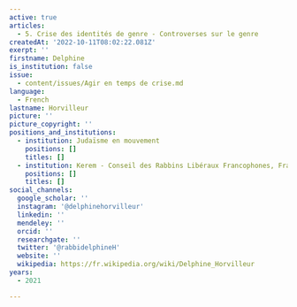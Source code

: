 ```yaml
---
active: true
articles:
  - 5. Crise des identités de genre - Controverses sur le genre
createdAt: '2022-10-11T08:02:22.081Z'
exerpt: ''
firstname: Delphine
is_institution: false
issue:
  - content/issues/Agir en temps de crise.md
language:
  - French
lastname: Horvilleur
picture: ''
picture_copyright: ''
positions_and_institutions:
  - institution: Judaïsme en mouvement
    positions: []
    titles: []
  - institution: Kerem - Conseil des Rabbins Libéraux Francophones, France
    positions: []
    titles: []
social_channels:
  google_scholar: ''
  instagram: '@delphinehorvilleur'
  linkedin: ''
  mendeley: ''
  orcid: ''
  researchgate: ''
  twitter: '@rabbidelphineH'
  website: ''
  wikipedia: https://fr.wikipedia.org/wiki/Delphine_Horvilleur
years:
  - 2021

---
```

